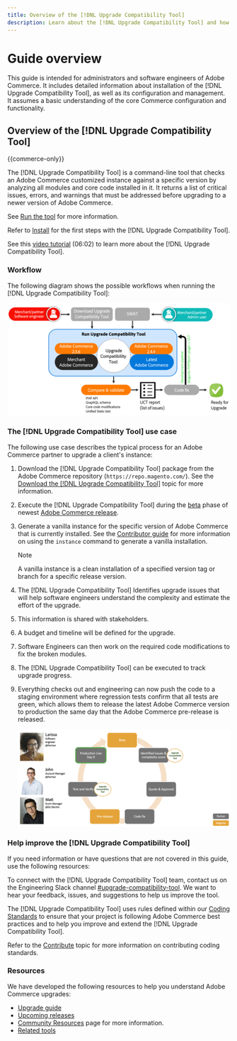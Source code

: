 ```yaml
---
title: Overview of the [!DNL Upgrade Compatibility Tool]
description: Learn about the [!DNL Upgrade Compatibility Tool] and how it can help you with your Adobe Commerce project.
---
```


# Guide overview

This guide is intended for administrators and software engineers of Adobe Commerce. It includes detailed information about installation of the [!DNL Upgrade Compatibility Tool], as well as its configuration and management. It assumes a basic understanding of the core Commerce configuration and functionality.

## Overview of the [!DNL Upgrade Compatibility Tool]

{{commerce-only}}

The [!DNL Upgrade Compatibility Tool] is a command-line tool that checks an Adobe Commerce customized instance against a specific version by analyzing all modules and core code installed in it. It returns a list of critical issues, errors, and warnings that must be addressed before upgrading to a newer version of Adobe Commerce.

See [Run the tool](../upgrade-compatibility-tool/run.md) for more information.

Refer to [Install](../upgrade-compatibility-tool/install.md) for the first steps with the [!DNL Upgrade Compatibility Tool].

See this [video tutorial](https://experienceleague.adobe.com/docs/commerce-learn/tutorials/upgrade/upgrade-compatibility-tool-overview.html?lang=en) (06:02) to learn more about the [!DNL Upgrade Compatibility Tool].

### Workflow

The following diagram shows the possible workflows when running the [!DNL Upgrade Compatibility Tool]:

![[!DNL Upgrade Compatibility Tool] Diagram](../../assets/upgrade-guide/uct-diagram-v5.png)

### The [!DNL Upgrade Compatibility Tool] use case

The following use case describes the typical process for an Adobe Commerce partner to upgrade a client's instance:

1. Download the [!DNL Upgrade Compatibility Tool] package from the Adobe Commerce repository (`https://repo.magento.com/`). See the [Download the [!DNL Upgrade Compatibility Tool]](../upgrade-compatibility-tool/install.md#download-the-upgrade-compatibility-tool) topic for more information.
1. Execute the [!DNL Upgrade Compatibility Tool] during the [beta](https://devdocs.magento.com/release/beta-program.html) phase of newest [Adobe Commerce release](https://devdocs.magento.com/release/). 
1. Generate a vanilla instance for the specific version of Adobe Commerce that is currently installed. See the [Contributor guide](https://devdocs.magento.com/contributor-guide/contributing.html#vanilla-pr) for more information on using the `instance` command to generate a vanilla installation.

   >[!NOTE]
   >
   >A vanilla instance is a clean installation of a specified version tag or branch for a specific release version.

1. The [!DNL Upgrade Compatibility Tool] Identifies upgrade issues that will help software engineers understand the complexity and estimate the effort of the upgrade.
1. This information is shared with stakeholders.
1. A budget and timeline will be defined for the upgrade.
1. Software Engineers can then work on the required code modifications to fix the broken modules.
1. The [!DNL Upgrade Compatibility Tool] can be executed to track upgrade progress.
1. Everything checks out and engineering can now push the code to a staging environment where regression tests confirm that all tests are green, which allows them to release the latest Adobe Commerce version to production the same day that the Adobe Commerce pre-release is released.

   ![[!DNL Upgrade Compatibility Tool] audience](../../assets/upgrade-guide/audience-uct-v3.png)

### Help improve the [!DNL Upgrade Compatibility Tool]

If you need information or have questions that are not covered in this guide, use the following resources:

To connect with the [!DNL Upgrade Compatibility Tool] team, contact us on the Engineering Slack channel [#upgrade-compatibility-tool](https://magentocommeng.slack.com/archives/C019Y143U9F). We want to hear your feedback, issues, and suggestions to help us improve the tool.

The [!DNL Upgrade Compatibility Tool] uses rules defined within our [Coding Standards](https://devdocs.magento.com/guides/v2.4/coding-standards/bk-coding-standards.html) to ensure that your project is following Adobe Commerce best practices and to help you improve and extend the [!DNL Upgrade Compatibility Tool].

Refer to the [Contribute](https://devdocs.magento.com/guides/v2.4/coding-standards/contributing.html)  topic for more information on contributing coding standards.

### Resources

We have developed the following resources to help you understand Adobe Commerce upgrades:

- [Upgrade guide](https://experienceleague.adobe.com/docs/commerce-operations/upgrade-guide/overview.html)
- [Upcoming releases](https://devdocs.magento.com/release/)
- [Community Resources](https://devdocs.magento.com/community/resources/resources.html) page for more information.
- [Related tools](https://experienceleague.adobe.com/docs/commerce-operations/upgrade-guide/related-tools.html)
